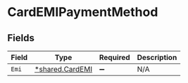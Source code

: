 # CardEMIPaymentMethod


## Fields

| Field                                                    | Type                                                     | Required                                                 | Description                                              |
| -------------------------------------------------------- | -------------------------------------------------------- | -------------------------------------------------------- | -------------------------------------------------------- |
| `Emi`                                                    | [*shared.CardEMI](../../../pkg/models/shared/cardemi.md) | :heavy_minus_sign:                                       | N/A                                                      |